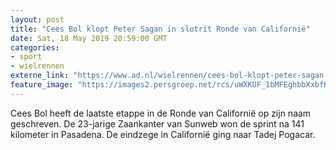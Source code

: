 ```yaml
---
layout: post
title: "Cees Bol klopt Peter Sagan in slotrit Ronde van Californië"
date: Sat, 18 May 2019 20:59:00 GMT
categories: 
- sport 
- wielrennen 
externe_link: "https://www.ad.nl/wielrennen/cees-bol-klopt-peter-sagan-in-slotrit-ronde-van-californie~a2f142c6/"
feature_image: "https://images2.persgroep.net/rcs/uWXKUF_1bMFEghbbXxbfK9d9auA/diocontent/148715624/_fitwidth/400/?appId=21791a8992982cd8da851550a453bd7f&quality=0.7"
---
```


Cees Bol heeft de laatste etappe in de Ronde van Californië op zijn naam geschreven. De 23-jarige Zaankanter van Sunweb won de sprint na 141 kilometer in Pasadena. De eindzege in Californië ging naar Tadej Pogacar.
